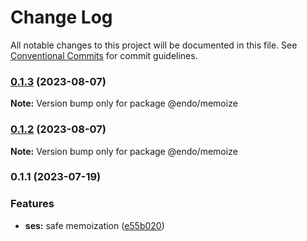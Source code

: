# Change Log

All notable changes to this project will be documented in this file.
See [Conventional Commits](https://conventionalcommits.org) for commit guidelines.

### [0.1.3](https://github.com/endojs/endo/compare/@endo/memoize@0.1.1...@endo/memoize@0.1.3) (2023-08-07)

**Note:** Version bump only for package @endo/memoize





### [0.1.2](https://github.com/endojs/endo/compare/@endo/memoize@0.1.1...@endo/memoize@0.1.2) (2023-08-07)

**Note:** Version bump only for package @endo/memoize





### 0.1.1 (2023-07-19)


### Features

* **ses:** safe memoization ([e55b020](https://github.com/endojs/endo/commit/e55b0204431fad2b3a055a2c1656d407aecf0c43))
